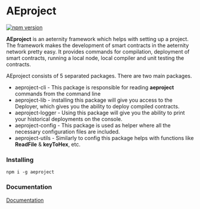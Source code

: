 # AEproject

[![npm version](https://badge.fury.io/js/aeproject.svg)](https://badge.fury.io/js/aeproject)

**AEproject** is an aeternity framework which helps with setting up a project.
The framework makes the development of smart contracts in the aeternity network pretty easy. It provides commands for compilation, deployment of smart contracts, running a local node, local compiler and unit testing the contracts.

AEproject consists of 5 separated packages. There are two main packages.
- aeproject-cli - This package is responsible for reading **aeproject** commands from the command line 
- aeproject-lib - installing this package will give you access to the Deployer, which gives you the ability to deploy compiled contracts.
- aeproject-logger - Using this package will give you the ability to print your historical deployments on the console.
- aeproject-config - This package is used as helper where all the necessary configuration files are included.
- aeproject-utils - Similarly to config this package helps with functions like **ReadFile**  & **keyToHex**, etc. 


### Installing

```text
npm i -g aeproject
```

### Documentation

[Documentation](https://aeproject.gitbook.io/)